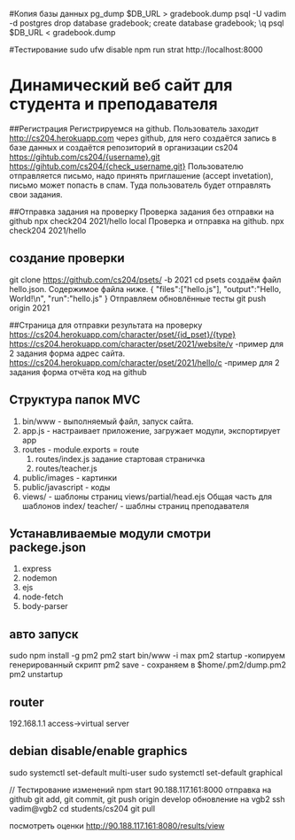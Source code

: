 #Копия базы данных
pg_dump $DB_URL > gradebook.dump
psql -U vadim -d postgres
drop database gradebook;
create database gradebook;
\q
psql $DB_URL < gradebook.dump

#Тестирование
sudo ufw disable
npm run strat
http://localhost:8000

# Динамический веб сайт для студента и преподавателя

##Регистрация
Регистрируемся на github. 
Пользователь заходит http://cs204.herokuapp.com через github,
для него создаётся запись в базе данных  и создаётся репозиторий в организации cs204
https://gihtub.com/cs204/{username}.git
https://gihtub.com/cs204/{check_username.git}
Пользователю отправляется письмо, надо принять приглашение (accept invetation), письмо может попасть в спам.
Туда пользователь будет отправлять свои задания.

##Отправка задания на проверку
Проверка задания без отправки на github
npx check204 2021/hello local 
Проверка и отправка на github.
npx check204 2021/hello 

## создание проверки
git clone https://github.com/cs204/psets/ -b 2021
cd psets
создаём файл hello.json. Содержимое файла ниже.
{
	"files":["hello.js"],
	"output":"Hello, World!\n",
	"run":"hello.js"
}
Отправляем обновлённые тесты
git push origin 2021





##Страница для отправки результата на проверку
https://cs204.herokuapp.com/character/pset/{id_pset}/{type}
https://cs204.herokuapp.com/character/pset/2021/website/v -пример для 2 задания форма адрес сайта. 
https://cs204.herokuapp.com/character/pset/2021/hello/c -пример для 2 задания форма отчёта код на github 


## Структура папок MVC
1. bin/www - выполняемый файл, запуск сайта.
2. app.js - настраивает приложение, загружает модули, экспортирует app
3. routes - module.exports = route  
	1. routes/index.js задание стартовая страничка 
	2. routes/teacher.js
4. public/images - картинки
5. public/javascript - коды
6. views/ - шаблоны страниц
	views/partial/head.ejs Общая часть для шаблонов
	index/
	teacher/ - шаблны страниц преподавателя

## Устанавливаемые модули смотри packege.json
1. express
2. nodemon
3. ejs
4. node-fetch
5. body-parser  

## авто запуск
sudo npm install -g pm2
pm2 start bin/www -i max
pm2 startup -копируем генерированный скрипт
pm2 save - сохраняем в $home/.pm2/dump.pm2
pm2 unstartup


## router
192.168.1.1
access->virtual server
 
## debian disable/enable graphics
sudo systemctl set-default multi-user
sudo systemctl set-default graphical






//
Тестирование изменений
npm start
90.188.117.161:8000
отправка на github
git add, git commit, git push origin develop
обновление на vgb2
ssh vadim@vgb2
cd students/cs204
git pull


посмотреть оценки
http://90.188.117.161:8080/results/view
